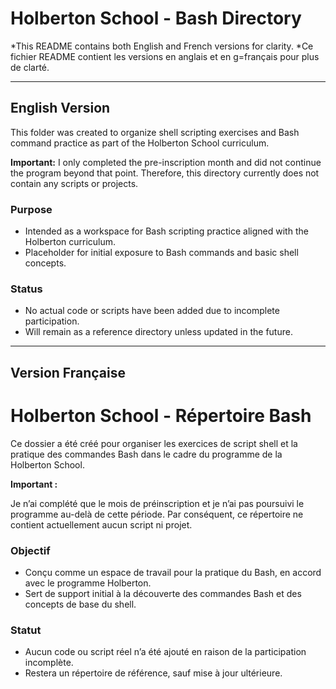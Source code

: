# Holberton School - Bash Directory 

*This README contains both English and French versions for clarity.
*Ce fichier README contient les versions en anglais et en g=français pour plus de clarté.

---
## English Version

This folder was created to organize shell scripting exercises and Bash command practice as part of the Holberton School curriculum. 

**Important:** I only completed the pre-inscription month and did not continue the program beyond that point. Therefore, this directory currently does not contain any scripts or projects. 

### Purpose

- Intended as a workspace for Bash scripting practice aligned with the Holberton curriculum.
- Placeholder for initial exposure to Bash commands and basic shell concepts. 

### Status 

- No actual code or scripts have been added due to incomplete participation.
- Will remain as a reference directory unless updated in the future.

---
## Version Française

# Holberton School - Répertoire Bash﻿

Ce dossier a été créé pour organiser les exercices de script shell et la pratique des commandes Bash dans le cadre du programme de la Holberton School.

**Important :** 

Je n’ai complété que le mois de préinscription et je n’ai pas poursuivi le programme au-delà de cette période. Par conséquent, ce répertoire ne contient actuellement aucun script ni projet.

### Objectif﻿

- Conçu comme un espace de travail pour la pratique du Bash, en accord avec le programme Holberton.
- Sert de support initial à la découverte des commandes Bash et des concepts de base du shell.

### Statut﻿

- Aucun code ou script réel n’a été ajouté en raison de la participation incomplète.
- Restera un répertoire de référence, sauf mise à jour ultérieure.
